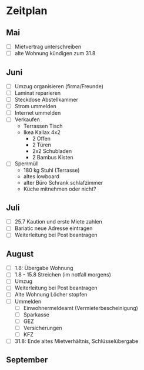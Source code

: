 # Zeitplan

## Mai

- [ ] Mietvertrag unterschreiben
- [ ] alte Wohnung kündigen zum 31.8

## Juni

- [ ] Umzug organisieren (firma/Freunde)
- [ ] Laminat reparieren
- [ ] Steckdose Abstellkammer
- [ ] Strom ummelden
- [ ] Internet ummelden
- [ ] Verkaufen
  - Terrassen Tisch
  - Ikea Kallax 4x2
    - 2 Offen
    - 2 Türen
    - 2x2 Schubladen
    - 2 Bambus Kisten
- [ ] Sperrmüll
  - 180 kg Stuhl (Terrasse)
  - altes lowboard
  - alter Büro Schrank schlafzimmer
  - Küche mitnehmen oder nicht?
  
## Juli

- [ ] 25.7 Kaution und erste Miete zahlen
- [ ] Bariatic neue Adresse eintragen
- [ ] Weiterleitung bei Post beantragen

## August

- [ ] 1.8: Übergabe Wohnung
- [ ] 1.8 - 15.8 Streichen (im notfall morgens)
- [ ] Umzug
- [ ] Weiterleitung bei Post beantragen
- [ ] Alte Wohnung Löcher stopfen
- [ ] Ummelden
  - [ ] Einwohnermeldeamt (Vermieterbescheinigung)
  - [ ] Sparkasse
  - [ ] GEZ
  - [ ] Versicherungen
  - [ ] KFZ
- [ ] 31.8: Ende altes Mietverhältnis, Schlüsselübergabe

## September
